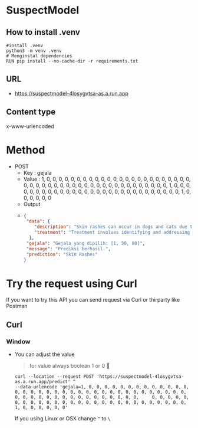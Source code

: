 # SuspectModel

## How to install .venv
```
#install .venv
python3 -m venv .venv
# Menginstal dependencies
RUN pip install --no-cache-dir -r requirements.txt
```

## URL
- https://suspectmodel-4losygvtsa-as.a.run.app

## Content type 
x-www-urlencoded

# Method
  - POST
    - Key : gejala
    - Value : 1, 0, 0, 0, 0, 0, 0, 0, 0, 0, 0, 0, 0, 0, 0, 0, 0, 0, 0, 0, 0, 0, 0, 0, 0, 0, 0, 0, 0, 0, 0, 0, 0, 0, 0, 0, 0, 0, 0, 0, 0, 0, 0, 0, 0, 0, 0, 0, 0, 1, 0, 0, 0, 0, 0, 0, 0, 0, 0, 0, 0, 0, 0, 0, 0, 0, 0, 0, 0, 0, 0, 0, 0, 0, 0, 0, 0, 0, 0, 1, 0, 0, 0, 0, 0, 0
    - Output
    - ```json
      {
       "data": {
          "description": "Skin rashes can occur in dogs and cats due to various causes, including allergies, infections, or parasites. Symptoms may include redness, itching, and changes in skin texture.",
          "treatment": "Treatment involves identifying and addressing the underlying cause, along with medications to alleviate symptoms."
        },
       "gejala": "Gejala yang dipilih: [1, 50, 80]",
       "message": "Prediksi berhasil.",
       "prediction": "Skin Rashes"
      }
      ```
# Try the request using Curl
If you want to try this API you can send request via Curl or thirparty like Postman
## Curl
  ### Window
  - You can adjust the value
    > for value always boolean 1 or 0 👀
    ```
    curl --location --request POST 'https://suspectmodel-4losygvtsa-as.a.run.app/predict' ^
    --data-urlencode 'gejala=1, 0, 0, 0, 0, 0, 0, 0, 0, 0, 0, 0, 0, 0, 0, 0, 0, 0, 0, 0, 0, 0, 0, 0, 0, 0, 0, 0, 0, 0, 0, 0, 0, 0, 0, 0, 0, 0, 0, 0, 0, 0, 0, 0, 0, 0, 0, 0, 0, 0, 0, 0,     0, 0, 0, 0, 0, 0, 0, 0, 0, 0, 0, 0, 0, 0, 0, 0, 0, 0, 0, 0, 0, 0, 0, 0, 0, 0, 0, 1, 0, 0, 0, 0, 0, 0'
    ```
    If you using Linux or OSX change `^` to `\`

